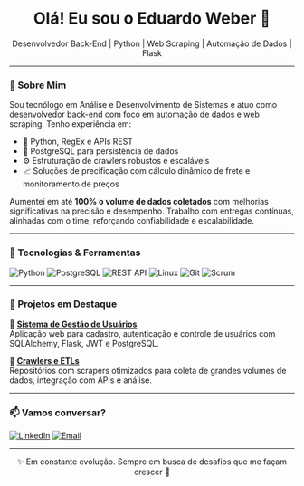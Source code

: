 <h1 align="center">Olá! Eu sou o Eduardo Weber 👋</h1>

<p align="center">
  Desenvolvedor Back-End | Python | Web Scraping | Automação de Dados | Flask
</p>

---

### 🧠 Sobre Mim

Sou tecnólogo em Análise e Desenvolvimento de Sistemas e atuo como desenvolvedor back-end com foco em automação de dados e web scraping. Tenho experiência em:

- 🐍 Python, RegEx e APIs REST
- 🐘 PostgreSQL para persistência de dados
- ⚙️ Estruturação de crawlers robustos e escaláveis
- 📈 Soluções de precificação com cálculo dinâmico de frete e monitoramento de preços

Aumentei em até **100% o volume de dados coletados** com melhorias significativas na precisão e desempenho. Trabalho com entregas contínuas, alinhadas com o time, reforçando confiabilidade e escalabilidade.

---

### 🚀 Tecnologias & Ferramentas

![Python](https://img.shields.io/badge/-Python-3776AB?style=for-the-badge&logo=python&logoColor=white)
![PostgreSQL](https://img.shields.io/badge/-PostgreSQL-336791?style=for-the-badge&logo=postgresql&logoColor=white)
![REST API](https://img.shields.io/badge/-REST%20APIs-FF6F61?style=for-the-badge)
![Linux](https://img.shields.io/badge/-Linux-FCC624?style=for-the-badge&logo=linux&logoColor=black)
![Git](https://img.shields.io/badge/-Git-F05032?style=for-the-badge&logo=git&logoColor=white)
![Scrum](https://img.shields.io/badge/-Scrum-6DB33F?style=for-the-badge)

---

### 💼 Projetos em Destaque

🔹 [**Sistema de Gestão de Usuários**](https://github.com/Webeross/gestao_usuarios)  
Aplicação web para cadastro, autenticação e controle de usuários com SQLAlchemy, Flask, JWT e PostgreSQL.

🔹 [**Crawlers e ETLs**](https://github.com/Webeross)  
Repositórios com scrapers otimizados para coleta de grandes volumes de dados, integração com APIs e análise.

---

### 📫 Vamos conversar?

[![LinkedIn](https://img.shields.io/badge/-LinkedIn-0077B5?style=for-the-badge&logo=linkedin&logoColor=white)](https://www.linkedin.com/in/eduardo-weber-dias/)
[![Email](https://img.shields.io/badge/-Gmail-D14836?style=for-the-badge&logo=gmail&logoColor=white)](mailto:edu_weber_dias@hotmail.com)

---

<p align="center">✨ Em constante evolução. Sempre em busca de desafios que me façam crescer 🚀</p>
